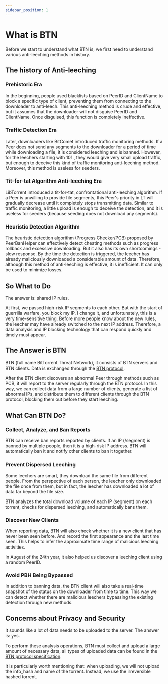 ```yaml
---
sidebar_position: 1
---
```

# What is BTN

Before we start to understand what BTN is, we first need to understand various anti-leeching methods in history.

## The history of Anti-leeching

### Prehistoric Era

In the beginning, people used blacklists based on PeerID and ClientName to block a specific type of client, preventing them from connecting to the downloader to anti-leech.
This anti-leeching method is crude and effective, but it assumes that the downloader will not disguise PeerID and ClientName. Once disguised, this function is completely ineffective.

### Traffic Detection Era

Later, downloaders like BitComet introduced traffic monitoring methods. If a Peer does not send any segments to the downloader for a period of time while downloading a file, it is considered leeching and is banned.
However, for the leechers starting with 101., they would give very small upload traffic, but enough to deceive this kind of traffic monitoring anti-leeching method. Moreover, this method is useless for seeders.

### Tit-for-tat Algorithm Anti-leeching Era

LibTorrent introduced a tit-for-tat, confrontational anti-leeching algorithm. If a Peer is unwilling to provide file segments, this Peer's priority in LT will gradually decrease until it completely stops transmitting data.
Similar to traffic monitoring, a little upload is enough to deceive the detection, and it is useless for seeders (because seeding does not download any segments).

### Heuristic Detection Algorithm

The heuristic detection algorithm (Progress Checker/PCB) proposed by PeerBanHelper can effectively detect cheating methods such as progress rollback and excessive downloading. But it also has its own shortcomings - slow response.
By the time the detection is triggered, the leecher has already maliciously downloaded a considerable amount of data. Therefore, although this method of anti-leeching is effective, it is inefficient. It can only be used to minimize losses.

## So What to Do

The answer is: shared IP rules.

At first, we passed high-risk IP segments to each other. But with the start of guerrilla warfare, you block my IP, I change it, and unfortunately, this is a very time-sensitive thing. Before more people know about the new rules, the leecher may have already switched to the next IP address.
Therefore, a data analysis and IP blocking technology that can respond quickly and timely must appear.

## The Answer is BTN

BTN (full name BitTorrent Threat Network), it consists of BTN servers and BTN clients. Data is exchanged through the [BTN protocol](https://github.com/PBH-BTN/BTN-Spec).

After the BTN client discovers an abnormal Peer through methods such as PCB, it will report to the server regularly through the BTN protocol. In this way, we can collect data from a large number of clients, generate a list of abnormal IPs, and distribute them to different clients through the BTN protocol, blocking them out before they start leeching.

## What Can BTN Do?

### Collect, Analyze, and Ban Reports

BTN can receive ban reports reported by clients. If an IP (/segment) is banned by multiple people, then it is a high-risk IP address. BTN will automatically ban it and notify other clients to ban it together.

### Prevent Dispersed Leeching

Some leechers are smart, they download the same file from different people.
From the perspective of each person, the leecher only downloaded the file once from them, but in fact, the leecher has downloaded a lot of data far beyond the file size.

BTN analyzes the total download volume of each IP (segment) on each torrent, checks for dispersed leeching, and automatically bans them.

### Discover New Clients

When reporting data, BTN will also check whether it is a new client that has never been seen before. And record the first appearance and the last time seen.
This helps to infer the approximate time range of malicious leeching activities.

In August of the 24th year, it also helped us discover a leeching client using a random PeerID.

### Avoid PBH Being Bypassed

In addition to banning data, the BTN client will also take a real-time snapshot of the status on the downloader from time to time. This way we can detect whether there are malicious leechers bypassing the existing detection through new methods.

## Concerns about Privacy and Security

It sounds like a lot of data needs to be uploaded to the server. The answer is: yes.

To perform these analysis operations, BTN must collect and upload a large amount of necessary data, all types of uploaded data can be found in the [BTN protocol specification](https://github.com/PBH-BTN/BTN-Spec).

It is particularly worth mentioning that: when uploading, we will not upload the info_hash and name of the torrent. Instead, we use the irreversible hashed torrent.
